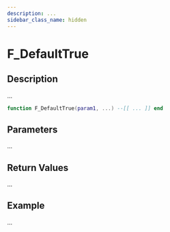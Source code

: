 ```yaml
---
description: ...
sidebar_class_name: hidden
---
```


# F_DefaultTrue

## Description

...

```lua
function F_DefaultTrue(param1, ...) --[[ ... ]] end
```

## Parameters

...

## Return Values

...

## Example

...

